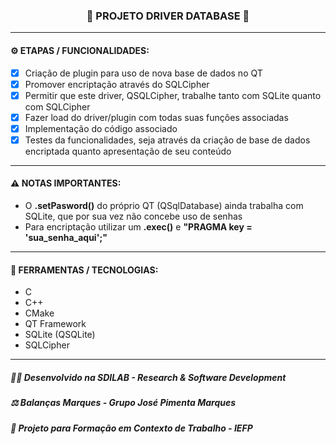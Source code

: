 <h3 align="center"> 
  🚧 PROJETO DRIVER DATABASE 🚧
</h3>

---
#### ⚙️ ETAPAS / FUNCIONALIDADES:

- [x] Criação de plugin para uso de nova base de dados no QT
- [x] Promover encriptação através do SQLCipher
- [x] Permitir que este driver, QSQLCipher, trabalhe tanto com SQLite quanto com SQLCipher
- [x] Fazer load do driver/plugin com todas suas funções associadas
- [x] Implementação do código associado
- [x] Testes da funcionalidades, seja através da criação de base de dados encriptada quanto apresentação de seu conteúdo

---
#### ⚠️ NOTAS IMPORTANTES:

- O **.setPasword()** do próprio QT (QSqlDatabase) ainda trabalha com SQLite, que por sua vez não concebe uso de senhas
- Para encriptação utilizar um **.exec()** e **"PRAGMA key = 'sua_senha_aqui';"**

---
#### 🔧 FERRAMENTAS / TECNOLOGIAS:

- C
- C++
- CMake
- QT Framework
- SQLite (QSQLite)
- SQLCipher

---
##### 👨‍💻 Desenvolvido na SDILAB - Research & Software Development 
##### ⚖️ Balanças Marques - Grupo José Pimenta Marques
##### 📖 Projeto para Formação em Contexto de Trabalho - IEFP
